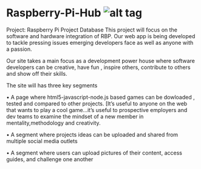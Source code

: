# Raspberry-Pi-Hub    ![alt tag](http://https://www.google.com/url?sa=i&rct=j&q=&esrc=s&source=images&cd=&cad=rja&uact=8&ved=0ahUKEwjy04364dnMAhXIMz4KHYwrBCYQjRwIBw&url=https%3A%2F%2Fen.wikipedia.org%2Fwiki%2FFile%3ARaspberry_Pi_Logo.svg&psig=AFQjCNH5B9xofCGvwIwxy-gxTn38ZcdwAA&ust=1463322151697630/to/img.png)



Project: Raspberry Pi Project Database
This project will focus on the software and hardware integration of RBP. Our web app is being developed to tackle pressing issues emerging developers face as well as anyone with a passion.

Our site takes a main focus as a development power house where software developers can be creative, have fun , inspire others, contribute to others and show off their skills.

The site will has three key segments

•  A page where html5-javascript-node.js based games can be dowloaded , tested and compared to other projects. [It’s useful to anyone on the web that wants to play a cool game…it’s useful to prospective employers and dev teams to examine the mindset of a new member in mentality,methodology and creativity.

• A segment where projects ideas can be uploaded and shared from multiple social media outlets


• A segment where users can upload pictures of their content, access guides, and challenge one another
